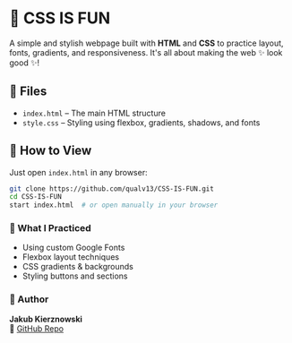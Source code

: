 # 🎨 CSS IS FUN

A simple and stylish webpage built with **HTML** and **CSS** to practice layout, fonts, gradients, and responsiveness. It's all about making the web ✨ look good ✨!

<!-- ## 📷 Preview

Here’s what it looks like in action:

![Screenshot of the page](screenshot.png)

> 💡 *Make sure `screenshot.png` is added to the repo for this preview to work.*

-->

## 📁 Files

- `index.html` – The main HTML structure
- `style.css` – Styling using flexbox, gradients, shadows, and fonts

## 🚀 How to View

Just open `index.html` in any browser:

```bash
git clone https://github.com/qualv13/CSS-IS-FUN.git
cd CSS-IS-FUN
start index.html  # or open manually in your browser
```

### 🎯 What I Practiced

- Using custom Google Fonts  
- Flexbox layout techniques  
- CSS gradients & backgrounds  
- Styling buttons and sections  

### 👤 Author

**Jakub Kierznowski**  
🔗 [GitHub Repo](https://github.com/qualv13/CSS-IS-FUN)
